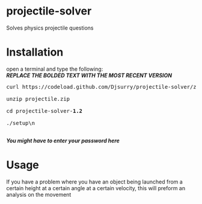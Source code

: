 # projectile-solver
Solves physics projectile questions

# Installation
open a terminal and type the following: <br>
***REPLACE THE BOLDED TEXT WITH THE MOST RECENT VERSION***<br>
<pre>
curl https://codeload.github.com/Djsurry/projectile-solver/zip/v<b>1.2</b> --output projectile.zip<br>
unzip projectile.zip <br>
cd projectile-solver-<b>1.2</b> <br>
./setup\n<br>
</pre>
***You might have to enter your password here***

# Usage
If you have a problem where you have an object being launched from a certain height at a certain angle at a certain velocity, this will preform an analysis on the movement





